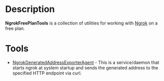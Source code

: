 # Description
**NgrokFreePlanTools** is a collection of utilities for working with [Ngrok](https://ngrok.com) on a free plan.

# Tools
* [NgrokGeneratedAddressExporterAgent](NgrokGeneratedAddressExporterAgent) - This is a service/daemon that starts ngrok at system startup and sends the generated address to the specified HTTP endpoint via curl.